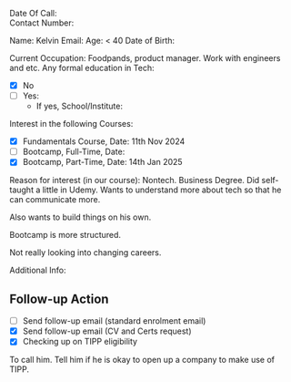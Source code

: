 
Date Of Call:  
Contact Number: 

Name: Kelvin
Email: 
Age: < 40
Date of Birth: 

Current Occupation: Foodpands, product manager. Work with engineers and etc. 
Any formal education in Tech:
- [x] No
- [ ] Yes:
	- If yes, School/Institute:

Interest in the following Courses:
- [x] Fundamentals Course, Date: 11th Nov 2024
- [ ] Bootcamp, Full-Time, Date:
- [x] Bootcamp, Part-Time, Date: 14th Jan 2025

Reason for interest (in our course):
Nontech. Business Degree. Did self-taught a little in Udemy. Wants to understand more about tech so that he can communicate more. 

Also wants to build things on his own.

Bootcamp is more structured. 

Not really looking into changing careers. 

Additional Info:

## Follow-up Action
- [ ] Send follow-up email (standard enrolment email)
- [x] Send follow-up email (CV and Certs request)
- [x] Checking up on TIPP eligibility

To call him. Tell him if he is okay to open up a company to make use of TIPP.



